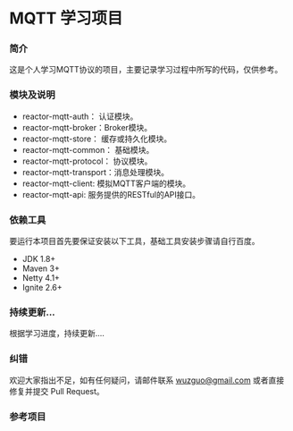 # MQTT 学习项目

### 简介

这是个人学习MQTT协议的项目，主要记录学习过程中所写的代码，仅供参考。

### 模块及说明

- reactor-mqtt-auth： 认证模块。
- reactor-mqtt-broker：Broker模块。
- reactor-mqtt-store： 缓存或持久化模块。
- reactor-mqtt-common： 基础模块。
- reactor-mqtt-protocol： 协议模块。
- reactor-mqtt-transport：消息处理模块。
- reactor-mqtt-client: 模拟MQTT客户端的模块。
- reactor-mqtt-api: 服务提供的RESTful的API接口。

### 依赖工具

要运行本项目首先要保证安装以下工具，基础工具安装步骤请自行百度。

- JDK 1.8+
- Maven 3+
- Netty 4.1+
- Ignite 2.6+

### 持续更新...

根据学习进度，持续更新....

### 纠错

欢迎大家指出不足，如有任何疑问，请邮件联系 wuzguo@gmail.com 或者直接修复并提交 Pull Request。

### 参考项目